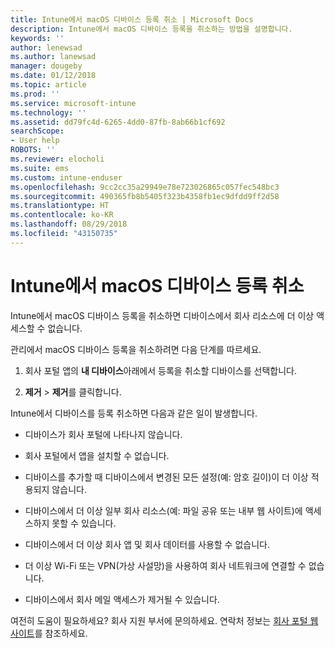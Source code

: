 ```yaml
---
title: Intune에서 macOS 디바이스 등록 취소 | Microsoft Docs
description: Intune에서 macOS 디바이스 등록을 취소하는 방법을 설명합니다.
keywords: ''
author: lenewsad
ms.author: lanewsad
manager: dougeby
ms.date: 01/12/2018
ms.topic: article
ms.prod: ''
ms.service: microsoft-intune
ms.technology: ''
ms.assetid: dd79fc4d-6265-4dd0-87fb-8ab66b1cf692
searchScope:
- User help
ROBOTS: ''
ms.reviewer: elocholi
ms.suite: ems
ms.custom: intune-enduser
ms.openlocfilehash: 9cc2cc35a29949e78e723026865c057fec548bc3
ms.sourcegitcommit: 490365fb8b5405f323b4358fb1ec9dfdd9ff2d58
ms.translationtype: HT
ms.contentlocale: ko-KR
ms.lasthandoff: 08/29/2018
ms.locfileid: "43150735"
---
```

# <a name="unenroll-your-macos-device-from-intune"></a>Intune에서 macOS 디바이스 등록 취소

Intune에서 macOS 디바이스 등록을 취소하면 디바이스에서 회사 리소스에 더 이상 액세스할 수 없습니다.

관리에서 macOS 디바이스 등록을 취소하려면 다음 단계를 따르세요.

1.  회사 포털 앱의 **내 디바이스**아래에서 등록을 취소할 디바이스를 선택합니다.

2.  **제거** > **제거**를 클릭합니다.

Intune에서 디바이스를 등록 취소하면 다음과 같은 일이 발생합니다.

-   디바이스가 회사 포털에 나타나지 않습니다.

-   회사 포털에서 앱을 설치할 수 없습니다.

-   디바이스를 추가할 때 디바이스에서 변경된 모든 설정(예: 암호 길이)이 더 이상 적용되지 않습니다.

-   디바이스에서 더 이상 일부 회사 리소스(예: 파일 공유 또는 내부 웹 사이트)에 액세스하지 못할 수 있습니다.

-   디바이스에서 더 이상 회사 앱 및 회사 데이터를 사용할 수 없습니다.

-   더 이상 Wi-Fi 또는 VPN(가상 사설망)을 사용하여 회사 네트워크에 연결할 수 없습니다.

-   디바이스에서 회사 메일 액세스가 제거될 수 있습니다.

여전히 도움이 필요하세요? 회사 지원 부서에 문의하세요. 연락처 정보는 [회사 포털 웹 사이트](https://go.microsoft.com/fwlink/?linkid=2010980)를 참조하세요.
